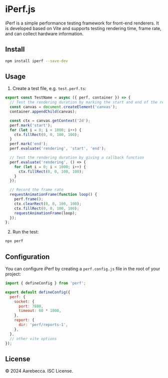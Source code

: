 # iPerf.js

iPerf is a simple performance testing framework for front-end renderers. It is developed based on Vite and supports testing rendering time, frame rate, and can collect hardware information.

## Install

```bash
npm install iperf --save-dev
```

## Usage

1. Create a test file, e.g. `test.perf.ts`:

```typescript
export const TestName = async ({ perf, container }) => {
  // Test the rendering duration by marking the start and end of the rendering process
  const canvas = document.createElement('canvas');
  container.appendChild(canvas);

  const ctx = canvas.getContext('2d');
  perf.mark('start');
  for (let i = 0; i < 1000; i++) {
    ctx.fillRect(0, 0, 100, 100);
  }
  perf.mark('end');
  perf.evaluate('rendering', 'start', 'end');

  // Test the rendering duration by giving a callback function
  perf.evaluate('rendering', () => {
    for (let i = 0; i < 1000; i++) {
      ctx.fillRect(0, 0, 100, 100);
    }
  });

  // Record the frame rate
  requestAnimationFrame(function loop() {
    perf.frame();
    ctx.clearRect(0, 0, 100, 100);
    ctx.fillRect(0, 0, 100, 100);
    requestAnimationFrame(loop);
  });
};
```

2. Run the test:

```bash
npx perf
```

## Configuration

You can configure iPerf by creating a `perf.config.js` file in the root of your project:

```javascript
import { defineConfig } from 'perf';

export default defineConfig({
  perf: {
    socket: {
      port: 7880,
      timeout: 60 * 1000,
    },
    report: {
      dir: 'perf/reports-1',
    },
  },
  // other vite options
});
```

## License

&copy; 2024 Aarebecca. ISC License.